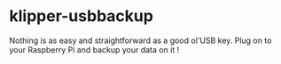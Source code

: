 # klipper-usbbackup
Nothing is as easy and straightforward as a good ol'USB key. Plug on to your Raspberry Pi and backup your data on it !

